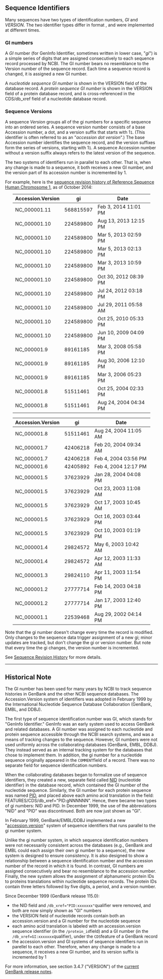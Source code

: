 
## Sequence Identifiers

Many sequences have two<span> types of identification numbers,</span> _GI_ <span>and</span> _VERSION_<span>. The two identifier types differ in format , and were implemented at different times.</span>

### GI numbers

A _GI_ number (for GenInfo Identifier, sometimes written in lower case, "_gi_") is a simple series of digits that are assigned consecutively to each sequence record processed by NCBI. The GI number bears no resemblance to the Version number of the sequence record. Each time a sequence record is changed, it is assigned a new GI number.

A _nucleotide sequence GI number_ is shown in the VERSION field of the database record. A _protein sequence GI number_ is shown in the VERSION field of a protein database record, and is cross-referenced in the CDS/db_xref field of a nucleotide database record.

### Sequence Versions

A sequence _Version_ groups all of the gi numbers for a specific sequence into an ordered series. A sequence version number consists of a base Accession number, a dot, and a version suffix that starts with 1`1`. (This identifier is often referred to as an "_accession dot version_".) The base Accession number identifies the sequence record, and the version suffixes form the series of versions, starting with 1`1`. A sequence Accession number without a version suffix always refers to the latest version of the sequence.

The two systems of identifiers run in parallel to each other. That is, when any change is made to a sequence, it both receives a new GI number, and the version part of its accession number is incremented by 1.

For example, here is the [sequence revision history of Reference Sequence Human Chromosome 1](/nuccore/NC_000001?report=girevhist), as of October 2014:

<style type="text/css">.col table { width: 90%; margin: auto; margin-bottom: 1em; }</style>

<div class="col six_col">

<table>

<thead>

<tr>

<th>Accession.Version</th>

<th>gi</th>

<th>Date</th>

</tr>

</thead>

<tbody>

<tr>

<td>NC_000001.11</td>

<td>568815597</td>

<td>Feb 3, 2014 11:01 PM</td>

</tr>

<tr>

<td>NC_000001.10</td>

<td>224589800</td>

<td>Aug 13, 2013 12:15 PM</td>

</tr>

<tr>

<td>NC_000001.10</td>

<td>224589800</td>

<td>Mar 5, 2013 02:59 PM</td>

</tr>

<tr>

<td>NC_000001.10</td>

<td>224589800</td>

<td>Mar 5, 2013 02:13 PM</td>

</tr>

<tr>

<td>NC_000001.10</td>

<td>224589800</td>

<td>Mar 3, 2013 10:59 PM</td>

</tr>

<tr>

<td>NC_000001.10</td>

<td>224589800</td>

<td>Oct 30, 2012 08:39 PM</td>

</tr>

<tr>

<td>NC_000001.10</td>

<td>224589800</td>

<td>Jul 24, 2012 03:18 PM</td>

</tr>

<tr>

<td>NC_000001.10</td>

<td>224589800</td>

<td>Jul 29, 2011 05:58 AM</td>

</tr>

<tr>

<td>NC_000001.10</td>

<td>224589800</td>

<td>Oct 25, 2010 05:33 PM</td>

</tr>

<tr>

<td>NC_000001.10</td>

<td>224589800</td>

<td>Jun 10, 2009 04:09 PM</td>

</tr>

<tr>

<td>NC_000001.9</td>

<td>89161185</td>

<td>Mar 3, 2008 05:58 PM</td>

</tr>

<tr>

<td>NC_000001.9</td>

<td>89161185</td>

<td>Aug 30, 2006 12:10 PM</td>

</tr>

<tr>

<td>NC_000001.9</td>

<td>89161185</td>

<td>Mar 3, 2006 05:23 PM</td>

</tr>

<tr>

<td>NC_000001.8</td>

<td>51511461</td>

<td>Oct 25, 2004 02:33 PM</td>

</tr>

<tr>

<td>NC_000001.8</td>

<td>51511461</td>

<td>Aug 24, 2004 04:34 PM</td>

</tr>

</tbody>

</table>



<div class="col six_col last">

<table>

<thead>

<tr>

<th>Accession.Version</th>

<th>gi</th>

<th>Date</th>

</tr>

</thead>

<tbody>

<tr>

<td>NC_000001.8</td>

<td>51511461</td>

<td>Aug 24, 2004 11:05 AM</td>

</tr>

<tr>

<td>NC_000001.7</td>

<td>42406218</td>

<td>Feb 20, 2004 09:34 AM</td>

</tr>

<tr>

<td>NC_000001.7</td>

<td>42406218</td>

<td>Feb 4, 2004 03:56 PM</td>

</tr>

<tr>

<td>NC_000001.6</td>

<td>42405892</td>

<td>Feb 4, 2004 12:17 PM</td>

</tr>

<tr>

<td>NC_000001.5</td>

<td>37623929</td>

<td>Jan 28, 2004 04:08 PM</td>

</tr>

<tr>

<td>NC_000001.5</td>

<td>37623929</td>

<td>Oct 23, 2003 11:08 AM</td>

</tr>

<tr>

<td>NC_000001.5</td>

<td>37623929</td>

<td>Oct 17, 2003 10:45 AM</td>

</tr>

<tr>

<td>NC_000001.5</td>

<td>37623929</td>

<td>Oct 16, 2003 03:44 PM</td>

</tr>

<tr>

<td>NC_000001.5</td>

<td>37623929</td>

<td>Oct 10, 2003 01:19 PM</td>

</tr>

<tr>

<td>NC_000001.4</td>

<td>29824572</td>

<td>May 6, 2003 10:42 AM</td>

</tr>

<tr>

<td>NC_000001.4</td>

<td>29824572</td>

<td>Apr 12, 2003 11:33 AM</td>

</tr>

<tr>

<td>NC_000001.3</td>

<td>29824110</td>

<td>Apr 11, 2003 11:54 PM</td>

</tr>

<tr>

<td>NC_000001.2</td>

<td>27777714</td>

<td>Feb 14, 2003 04:18 PM</td>

</tr>

<tr>

<td>NC_000001.2</td>

<td>27777714</td>

<td>Jan 17, 2003 12:40 PM</td>

</tr>

<tr>

<td>NC_000001.1</td>

<td>22539468</td>

<td>Aug 29, 2002 04:14 PM</td>

</tr>

</tbody>

</table>



Note that the gi number doesn't change every time the record is modified. Only changes to the sequence data trigger assignment of a new gi; minor updates are tracked, but don't change the gi or version number. But note that every time the gi changes, the version number is incremented.

See [Sequence Revision History](/~/sequencerevisionhistory/) for more details.

* * *

## Historical Note

The GI number has been used for many years by NCBI to track sequence histories in GenBank and the other NCBI sequence databases. The Accession.Version system of identifiers was adopted in February 1999 by the International Nucleotide Sequence Database Collaboration (GenBank, EMBL, and DDBJ).

The first type of sequence identification number was GI, which stands for "GenInfo Identifier." GenInfo was an early system used to access GenBank and related databases. A GI number was assigned to each nucleotide and protein sequence accessible through the NCBI search systems, and was a means of tracking changes to the sequence. However, GI numbers were not used uniformly across the collaborating databases (GenBank, EMBL, DDBJ). They instead served as an internal tracking system for the databases that chose to implement them. In addition, the gi number for a nucleotide sequence originally appeared in the `COMMENT`field of a record. There was no separate field for sequence identification numbers.

When the collaborating databases began to formalize use of sequence identifiers, they created a new, separate field called [NID](/~/samplerecord/#NIDA) (nucleotide identifier) in the database record, which contained the GI number of the nucleotide sequence. Similarly, the GI number for each protein sequence was named [PID](/~/samplerecord/#PIDA), and placed above each amino acid translation in the field: FEATURES/CDS/db_xref="PID:gNNNNNN". Hence, there became two types of gi numbers: NID and PID. In December 1999, the use of the abbreviations "NID" and "PID" was discontinued. Both are now just shown as "GI".

In February 1999, GenBank/EMBL/DDBJ implemented a new "[accession.version](/~/samplerecord/#VersionA)" system of sequence identifiers that runs parallel to the gi number system.

Unlike the gi number system, in which sequence identification numbers were not necessarily consistent across the databases (e.g., GenBank and EMBL could each assign their own gi number to a sequence), the new system is designed to ensure consistency. It is also designed to show a relationship between a sequence identification number and the accession number of the record in which it is found. In contrast, GI numbers are assigned consecutively and bear no resemblance to the accession number. Finally, the new system allows the assignment of alphanumeric protein IDs to proteins translations within nucleotide sequence records. The protein IDs contain three letters followed by five digits, a period, and a version number.

Since December 1999 (GenBank release 115.0):

*   the NID field and `/db_xref="PID:xxxxxxx"`qualifier were removed, and both are now simply shown as "GI" numbers
*   the VERSION field of nucleotide records contain both an accession.version and a GI number for the nucleotide sequence
*   each amino acid translation is labeled with an accession.version sequence identifier (in the `/protein_id`field) and a GI number (in the `/db_xref=GI:xxxxxxx`qualifier), under the `CDS`feature of a GenBank record
*   the accession.version and GI systems of sequence identifiers run in parellel to each other. Therefore, when any change is made to a sequence, it receives a new GI number, and its version suffix is incremented by 1

For more information, see section 3.4.7 ("VERSION") of the [current GenBank release notes](ftp://ftp.ncbi.nih.gov/genbank/gbrel.txt).



